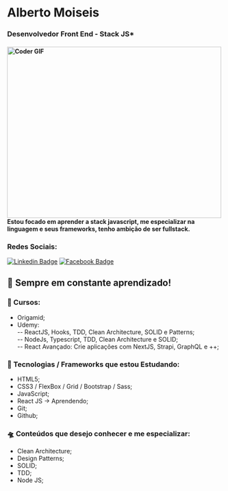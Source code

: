 
<!--
**albertomoiseisdev/albertomoiseisdev** is a ✨ _special_ ✨ repository because its `README.md` (this file) appears on your GitHub profile.

## Hi there! <img src="https://raw.githubusercontent.com/iampavangandhi/iampavangandhi/master/gifs/Hi.gif" width="30px"></h2>
Here are some ideas to get you started:

### Hey,

- 🔭 I’m currently working on ...
- 🌱 I’m currently learning ...
- 👯 I’m looking to collaborate on ...
- 🤔 I’m looking for help with ...
- 💬 Ask me about ...
- 📫 How to reach me: ...
- 😄 Pronouns: ...
- ⚡ Fun fact: ...
-->
# Alberto Moiseis
<h3 align="left">
 <abc>
  Desenvolvedor Front End - Stack JS* 
 </abc>
</h3> 
<h4 align="left">
 <abc>
  <img src="https://media.giphy.com/media/SWoSkN6DxTszqIKEqv/giphy.gif" alt="Coder GIF" width="500" height="400"><br>
  Estou focado em aprender a stack javascript, me especializar na linguagem e seus frameworks, tenho ambição de ser fullstack.
 </abc>
</h4> 

### Redes Sociais: 

[![Linkedin Badge](https://img.shields.io/badge/-albertomoiseis-3b5998?style=flat-square&logo=Linkedin&logoColor=white&link=https://www.linkedin.com/in/alberto-moiseis/)](https://www.linkedin.com/in/alberto-moiseis/) 
[![Facebook Badge](https://img.shields.io/badge/-albertomoiseis-3b5998?style=flat-square&labelColor=3b5998&logo=facebook&logoColor=white&link=https://www.facebook.com/albertomoiseis.dev)](https://www.facebook.com/albertomoiseis.dev)

## 🚀 Sempre em constante aprendizado!
### 🚀 Cursos:

- Origamid;<br>
- Udemy:<br>
 -- ReactJS, Hooks, TDD, Clean Architecture, SOLID e Patterns;<br>
 -- NodeJs, Typescript, TDD, Clean Architecture e SOLID;<br>
 -- React Avançado: Crie aplicações com NextJS, Strapi, GraphQL e ++;<br>

### 🎯 Tecnologias / Frameworks que estou Estudando:

- HTML5;<br>
- CSS3 / FlexBox / Grid / Bootstrap / Sass;<br>
- JavaScript;<br>
- React JS -> Aprendendo;<br>
- Git;<br>
- Github;<br>

### 🛸 Conteúdos que desejo conhecer e me especializar:

- Clean Architecture;<br>
- Design Patterns;<br>
- SOLID;<br>
- TDD;<br>
- Node JS; <br>

